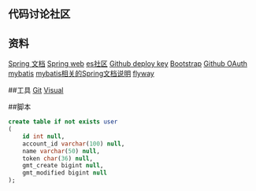 ## 代码讨论社区

## 资料
[Spring 文档](https://spring.io/guides)
[Spring web](https://spring.io/guides/gs/serving-web-content/)
[es社区](https://elasticsearch.cn/explore/)
[Github deploy key](https://developer.github.com/v3/guides/managing-deploy-keys/#deploy-keys)
[Bootstrap](https://v3.bootcss.com/components/#navbar)
[Github OAuth](https://developer.github.com/apps/building-oauth-apps/creating-an-oauth-app/
)
[mybatis](https://mybatis.org/spring-boot-starter/mybatis-spring-boot-autoconfigure/index.html)
[mybatis相关的Spring文档说明](https://docs.spring.io/spring-boot/docs/2.2.4.RELEASE/reference/html/spring-boot-features.html#boot-features)
[flyway]()


##工具
[Git](https://git-scm.com/)
[Visual](https://www.visual-paradigm.com/cn/)

##脚本

```sql
create table if not exists user
(
	id int null,
	account_id varchar(100) null,
	name varchar(50) null,
	token char(36) null,
	gmt_create bigint null,
	gmt_modified bigint null
);
```

```bash

```
